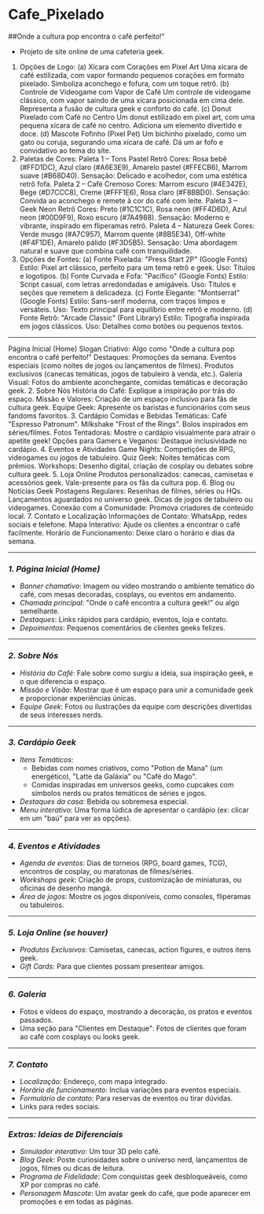 # Cafe_Pixelado
##Onde a cultura pop encontra o café perfeito!"

- Projeto de site online de uma cafeteria geek.


1. Opções de Logo:
(a) Xícara com Corações em Pixel Art
Uma xícara de café estilizada, com vapor formando pequenos corações em formato pixelado.
Simboliza aconchego e fofura, com um toque retrô.
(b) Controle de Videogame com Vapor de Café
Um controle de videogame clássico, com vapor saindo de uma xícara posicionada em cima dele.
Representa a fusão de cultura geek e conforto do café.
(c) Donut Pixelado com Café no Centro
Um donut estilizado em pixel art, com uma pequena xícara de café no centro.
Adiciona um elemento divertido e doce.
(d) Mascote Fofinho (Pixel Pet)
Um bichinho pixelado, como um gato ou coruja, segurando uma xícara de café.
Dá um ar fofo e convidativo ao tema do site.
2. Paletas de Cores:
Paleta 1 – Tons Pastel Retrô
Cores: Rosa bebê (#FFD1DC), Azul claro (#A6E3E9), Amarelo pastel (#FFECB6), Marrom suave (#B68D40).
Sensação: Delicado e acolhedor, com uma estética retrô fofa.
Paleta 2 – Café Cremoso
Cores: Marrom escuro (#4E342E), Bege (#D7CCC8), Creme (#FFF1E6), Rosa claro (#F8BBD0).
Sensação: Convida ao aconchego e remete à cor do café com leite.
Paleta 3 – Geek Neon Retrô
Cores: Preto (#1C1C1C), Rosa neon (#FF4D6D), Azul neon (#00D9F9), Roxo escuro (#7A4988).
Sensação: Moderno e vibrante, inspirado em fliperamas retrô.
Paleta 4 – Natureza Geek
Cores: Verde musgo (#A7C957), Marrom quente (#8B5E34), Off-white (#F4F1DE), Amarelo pálido (#F3D5B5).
Sensação: Uma abordagem natural e suave que combina café com tranquilidade.
3. Opções de Fontes:
(a) Fonte Pixelada: "Press Start 2P" (Google Fonts)
Estilo: Pixel art clássico, perfeito para um tema retrô e geek.
Uso: Títulos e logotipos.
(b) Fonte Curvada e Fofa: "Pacifico" (Google Fonts)
Estilo: Script casual, com letras arredondadas e amigáveis.
Uso: Títulos e seções que remetem à delicadeza.
(c) Fonte Elegante: "Montserrat" (Google Fonts)
Estilo: Sans-serif moderna, com traços limpos e versáteis.
Uso: Texto principal para equilíbrio entre retrô e moderno.
(d) Fonte Retrô: "Arcade Classic" (Font Library)
Estilo: Tipografia inspirada em jogos clássicos.
Uso: Detalhes como botões ou pequenos textos.

--------------------------------------------------------

Página Inicial (Home)
Slogan Criativo: Algo como "Onde a cultura pop encontra o café perfeito!"
Destaques:
Promoções da semana.
Eventos especiais (como noites de jogos ou lançamentos de filmes).
Produtos exclusivos (canecas temáticas, jogos de tabuleiro à venda, etc.).
Galeria Visual: Fotos do ambiente aconchegante, comidas temáticas e decoração geek.
2. Sobre Nós
História do Café: Explique a inspiração por trás do espaço.
Missão e Valores: Criação de um espaço inclusivo para fãs de cultura geek.
Equipe Geek: Apresente os baristas e funcionários com seus fandoms favoritos.
3. Cardápio
Comidas e Bebidas Temáticas:
Café "Espresso Patronum".
Milkshake "Frost of the Rings".
Bolos inspirados em séries/filmes.
Fotos Tentadoras: Mostre o cardápio visualmente para atrair o apetite geek!
Opções para Gamers e Veganos: Destaque inclusividade no cardápio.
4. Eventos e Atividades
Game Nights: Competições de RPG, videogames ou jogos de tabuleiro.
Quiz Geek: Noites temáticas com prêmios.
Workshops: Desenho digital, criação de cosplay ou debates sobre cultura geek.
5. Loja Online
Produtos personalizados: canecas, camisetas e acessórios geek.
Vale-presente para os fãs da cultura pop.
6. Blog ou Notícias Geek
Postagens Regulares:
Resenhas de filmes, séries ou HQs.
Lançamentos aguardados no universo geek.
Dicas de jogos de tabuleiro ou videogames.
Conexão com a Comunidade: Promova criadores de conteúdo local.
7. Contato e Localização
Informações de Contato: WhatsApp, redes sociais e telefone.
Mapa Interativo: Ajude os clientes a encontrar o café facilmente.
Horário de Funcionamento: Deixe claro o horário e dias da semana.

--------------------------------------------------------------------------------

### *1. Página Inicial (Home)*  
- *Banner chamativo*: Imagem ou vídeo mostrando o ambiente temático do café, com mesas decoradas, cosplays, ou eventos em andamento.  
- *Chamada principal*: "Onde o café encontra a cultura geek!" ou algo semelhante.  
- *Destaques*: Links rápidos para cardápio, eventos, loja e contato.  
- *Depoimentos*: Pequenos comentários de clientes geeks felizes.

---

### *2. Sobre Nós*  
- *História do Café*: Fale sobre como surgiu a ideia, sua inspiração geek, e o que diferencia o espaço.  
- *Missão e Visão*: Mostrar que é um espaço para unir a comunidade geek e proporcionar experiências únicas.  
- *Equipe Geek*: Fotos ou ilustrações da equipe com descrições divertidas de seus interesses nerds.  

---

### *3. Cardápio Geek*  
- *Itens Temáticos*:  
  - Bebidas com nomes criativos, como "Potion de Mana" (um energético), "Latte da Galáxia" ou "Café do Mago".  
  - Comidas inspiradas em universos geeks, como cupcakes com símbolos nerds ou pratos temáticos de séries e jogos.  
- *Destaques da casa*: Bebida ou sobremesa especial.  
- *Menu interativo*: Uma forma lúdica de apresentar o cardápio (ex: clicar em um "baú" para ver as opções).  

---

### *4. Eventos e Atividades*  
- *Agenda de eventos*: Dias de torneios (RPG, board games, TCG), encontros de cosplay, ou maratonas de filmes/séries.  
- *Workshops geek*: Criação de props, customização de miniaturas, ou oficinas de desenho mangá.  
- *Área de jogos*: Mostre os jogos disponíveis, como consoles, fliperamas ou tabuleiros.  

---

### *5. Loja Online (se houver)*  
- *Produtos Exclusivos*: Camisetas, canecas, action figures, e outros itens geek.  
- *Gift Cards*: Para que clientes possam presentear amigos.  

---

### *6. Galeria*  
- Fotos e vídeos do espaço, mostrando a decoração, os pratos e eventos passados.  
- Uma seção para "Clientes em Destaque": Fotos de clientes que foram ao café com cosplays ou looks geek.  

---

### *7. Contato*  
- *Localização*: Endereço, com mapa integrado.  
- *Horário de funcionamento*: Inclua variações para eventos especiais.  
- *Formulário de contato*: Para reservas de eventos ou tirar dúvidas.  
- Links para redes sociais.

---

### *Extras: Ideias de Diferenciais*  
- *Simulador interativo*: Um tour 3D pelo café.  
- *Blog Geek*: Poste curiosidades sobre o universo nerd, lançamentos de jogos, filmes ou dicas de leitura.  
- *Programa de Fidelidade*: Com conquistas geek desbloqueáveis, como XP por compras no café.  
- *Personagem Mascote*: Um avatar geek do café, que pode aparecer em promoções e em todas as páginas.
